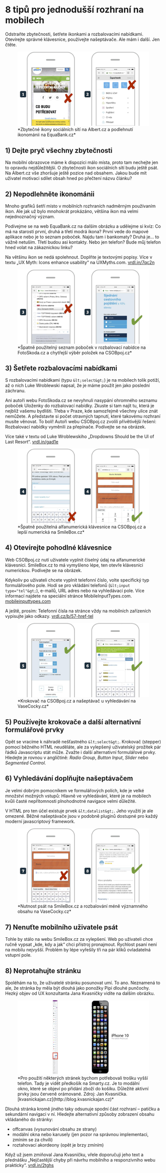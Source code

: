 # 8 tipů pro jednodušší rozhraní na mobilech

Odstraňte zbytečnosti, šetřete ikonkami a rozbalovacími nabídkami. Otevírejte správné klávesnice, používejte našeptávače. Ale mám i další. Jen čtěte.

<figure>
<img src="dist/images/original/vdwd/triky-ui-7.jpg" alt="">
<figcaption markdown="1">    
*Zbytečné ikony sociálních sítí na Albert.cz a podlehnutí ikonománii na EquaBank.cz*
</figcaption> 
</figure>

## 1) Dejte pryč všechny zbytečnosti 

Na mobilní obrazovce máme k dispozici málo místa, proto tam nechejte jen to opravdu nejdůležitější. O zbytečnosti ikon sociálních sítí budu ještě psát. Na Albert.cz vše zhoršuje ještě pozice nad obsahem. Jakou bude mít uživatel motivaci sdílet obsah hned po přečtení názvu článku?

## 2) Nepodlehněte ikonománii

Mnoho grafiků šetří místo v mobilních rozhraních nadměrným používaním ikon. Ale jak už bylo mnohokrát prokázáno, většina ikon má velmi nejednoznačný význam. 

Podívejme se na web EquaBank.cz na dalším obrázku a udělejme si kvíz: Co má na starosti první, druhá a třetí modrá ikona? První vede do mapové aplikace nebo je to seznam poboček. Najdu tam i bankomaty? Druhá je… to vážně netuším. Třetí budou asi kontakty. Nebo jen telefon? Bude můj telefon hned volat na zákaznickou linku? 

Na většinu ikon se nedá spolehnout. Doplňte je textovými popisy. Více v textu „UX Myth: Icons enhance usability“ na UXMyths.com. [vrdl.in/7qc2n](http://uxmyths.com/post/715009009/myth-icons-enhance-usability)

<figure>
<img src="dist/images/original/vdwd/triky-ui-8.jpg" alt="">
<figcaption markdown="1">    
*Špatně použitelný seznam poboček v rozbalovací nabídce na FotoSkoda.cz a chytřejší výběr položek na CSOBpoj.cz*
</figcaption> 
</figure>

## 3) Šetřete rozbalovacími nabídkami 

S rozbalovacími nabídkami (typu `&lt;select&gt;`) je na mobilech tolik potíží, až o nich Luke Wroblewski napsal, že je máme použít jen jako poslední záchranu. 

Ani autoři webu FotoSkoda.cz se nevyhnuli nasypání ohromného seznamu poboček Uloženky do rozbalovací nabídky. Zkuste si tam najít tu, která je nejblíž vašemu bydlišti. Třeba v Praze, kde samozřejmě všechny ulice znát nemůžete. A představte si počet otravných tapnutí, které takovému rozhraní musíte věnovat. To bolí! Autoři webu CSOBpoj.cz zvolili přívětivější řešení: Rozbalovací nabídky vyměnili za přepínače. Podívejte se na obrázek. 

Více také v textu od Luke Wroblewskiho „Dropdowns Should be the UI of Last Resort“. [vrdl.in/gad1e](http://www.lukew.com/ff/entry.asp?1950)

<figure>
<img src="dist/images/original/vdwd/triky-ui-9.jpg" alt="">
<figcaption markdown="1">    
*Špatně použitelná alfanumerická klávesnice na CSOBpoj.cz a lepší numerická na SmileBox.cz*
</figcaption> 
</figure>

## 4) Otevírejte pohodlné klávesnice

Web CSOBpoj.cz nutí uživatele vyplnit číselný údaj na alfanumerické klávesnici. SmileBox.cz to má vymyšleno lépe, ten otevře klávesnici numerickou. Podívejte se na obrázek.

Kdykoliv po uživateli chcete vyplnit telefonní číslo, volte specifický typ formulářového pole. Hodí se pro vkládání telefonů (`&lt;input type="tel"&gt;`),  e-mailů, URL adres nebo na vyhledávací pole. Více informací najdete na speciální stránce MobileInputTypes.com. [mobileinputtypes.com](http://mobileinputtypes.com/)

A ještě, prosím: Telefonní čísla na stránce vždy na mobilních zařízeních vypisujte jako odkazy. [vrdl.cz/b/57-href-tel](http://www.vzhurudolu.cz/blog/57-href-tel)

<figure>
<img src="dist/images/original/vdwd/triky-ui-10.jpg" alt="">
<figcaption markdown="1">    
*Krokovač na CSOBpoj.cz a našeptávač u vyhledávání na VaseCocky.cz*
</figcaption> 
</figure>


## 5) Používejte krokovače a další alternativní formulářové prvky

Opět se vracíme k náhradě nešťastného `&lt;select&gt;`. Krokovač (stepper) pomocí běžného HTML neuděláte, ale za vylepšený uživatelský prožitek pár řádků Javascriptu stát může. Zvažte i další alternativní formulářové prvky. Hledejte je rovnou v angličtině: *Radio Group*, *Button Input*,  *Slider* nebo *Segmented Control*.

## 6) Vyhledávání doplňujte našeptávačem 

Je velmi dobrým pomocníkem ve formulářových polích, kde je velké množství možných vstupů: Hlavně ve vyhledávání, které je na mobilech kvůli časté nepřítomnosti plnohodnotné navigace velmi důležité.

V HTML pro ten účel existuje prvek `&lt;datalist&gt;`. Jeho využití je ale omezené. Běžné našeptávače jsou v podobně pluginů dostupné pro každý moderní javascriptový framework.

<figure>
<img src="dist/images/original/vdwd/triky-ui-11.jpg" alt="">
<figcaption markdown="1">    
*Nutnost psát na SmileBox.cz a rozbalování méně významného obsahu na VaseCocky.cz*
</figcaption> 
</figure>

## 7) Nenuťte mobilního uživatele psát
 
Tohle by stálo na webu SmileBox.cz za vylepšení. Web po uživateli chce ručně vypsat „kde, kdy a jak“ chci přístroj pronajmout. Rychlost psaní není na mobilu nejvyšší. Problém by lépe vyřešily tři na pár kliků ovladatelná vstupní pole.

## 8) Neprotahujte stránku

Spoléhám na to, že uživatelé stránku posunovat umí. To ano. Neznamená to ale, že stránka by měla být dlouhá jako ponožky Pipi dlouhé punčochy. Hezký objev od UX konzultanta Jana Kvasničky vidíte na dalším obrázku.

<figure>
<img src="dist/images/original/vdwd/triky-ui-12.jpg" alt="">
<figcaption markdown="1">    
*Pro použití některých stránek bychom potřebovali trošku vyšší telefon. Tady je vidět předkošík na Smarty.cz. Je to modální okno, které se objeví po přidání zboží do košíku. Důležité aktivní prvky jsou červeně orámované. Zdroj: Jan Kvasnička. [kvasnickajan.cz](http://blog.kvasnickajan.cz)*
</figcaption> 
</figure>

Dlouhá stránka kromě jiného taky odsunuje spodní část rozhraní – patičku a sekundární navigaci v ní. Hledejte alternativní způsoby zobrazení obsahu vkládaného do stránky: 

* offcanvas (vysunování obsahu ze strany)
* modální okna nebo karusely (jen pozor na správnou implementaci, zmíním se za chvíli)
* roztahovací akordeony (opět je brzy zmíním)

Když už jsem zmiňoval Jana Kvasničku, vřele doporučuji jeho text a přednášku „Nejčastější chyby při návrhu mobilního a responzivního webu prakticky“. [vrdl.in/2tghs](http://blog.kvasnickajan.cz/prakticky-pruvodce-nejcastejsimi-chybami-pri-navrhu-mobilniho-a-responzivniho-webu/)


